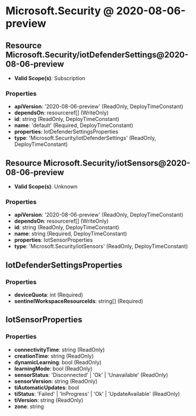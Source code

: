 # Microsoft.Security @ 2020-08-06-preview

## Resource Microsoft.Security/iotDefenderSettings@2020-08-06-preview
* **Valid Scope(s)**: Subscription
### Properties
* **apiVersion**: '2020-08-06-preview' (ReadOnly, DeployTimeConstant)
* **dependsOn**: resourceref[] (WriteOnly)
* **id**: string (ReadOnly, DeployTimeConstant)
* **name**: 'default' (Required, DeployTimeConstant)
* **properties**: IotDefenderSettingsProperties
* **type**: 'Microsoft.Security/iotDefenderSettings' (ReadOnly, DeployTimeConstant)

## Resource Microsoft.Security/iotSensors@2020-08-06-preview
* **Valid Scope(s)**: Unknown
### Properties
* **apiVersion**: '2020-08-06-preview' (ReadOnly, DeployTimeConstant)
* **dependsOn**: resourceref[] (WriteOnly)
* **id**: string (ReadOnly, DeployTimeConstant)
* **name**: string (Required, DeployTimeConstant)
* **properties**: IotSensorProperties
* **type**: 'Microsoft.Security/iotSensors' (ReadOnly, DeployTimeConstant)

## IotDefenderSettingsProperties
### Properties
* **deviceQuota**: int (Required)
* **sentinelWorkspaceResourceIds**: string[] (Required)

## IotSensorProperties
### Properties
* **connectivityTime**: string (ReadOnly)
* **creationTime**: string (ReadOnly)
* **dynamicLearning**: bool (ReadOnly)
* **learningMode**: bool (ReadOnly)
* **sensorStatus**: 'Disconnected' | 'Ok' | 'Unavailable' (ReadOnly)
* **sensorVersion**: string (ReadOnly)
* **tiAutomaticUpdates**: bool
* **tiStatus**: 'Failed' | 'InProgress' | 'Ok' | 'UpdateAvailable' (ReadOnly)
* **tiVersion**: string (ReadOnly)
* **zone**: string

